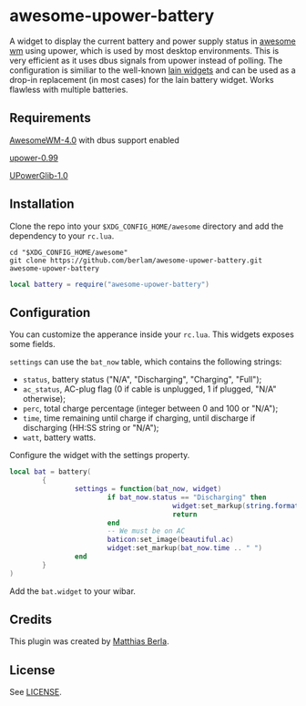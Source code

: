 awesome-upower-battery
======================

A widget to display the current battery and power supply status in [awesome wm](https://github.com/awesomeWM/awesome)
using upower, which is used by most desktop environments. This is very efficient as it uses dbus signals from upower instead of polling.
The configuration is similiar to the well-known [lain widgets](https://github.com/copycat-killer/lain/wiki/bat) and can be used as a
drop-in replacement (in most cases) for the lain battery widget. Works flawless with multiple batteries.

## Requirements ##
[AwesomeWM-4.0](https://awesomewm.org) with dbus support enabled

[upower-0.99](https://upower.freedesktop.org/)

[UPowerGlib-1.0](https://lazka.github.io/pgi-docs/UPowerGlib-1.0/index.html)

## Installation ##

Clone the repo into your `$XDG_CONFIG_HOME/awesome` directory and add the
dependency to your `rc.lua`.

```Shell
cd "$XDG_CONFIG_HOME/awesome"
git clone https://github.com/berlam/awesome-upower-battery.git awesome-upower-battery
```

```Lua
local battery = require("awesome-upower-battery")
```

## Configuration ##

You can customize the apperance inside your `rc.lua`. This widgets exposes some fields.

`settings` can use the `bat_now` table, which contains the following strings:

- `status`, battery status ("N/A", "Discharging", "Charging", "Full");
- `ac_status`, AC-plug flag (0 if cable is unplugged, 1 if plugged, "N/A" otherwise);
- `perc`, total charge percentage (integer between 0 and 100 or "N/A");
- `time`, time remaining until charge if charging, until discharge if discharging (HH:SS string or "N/A");
- `watt`, battery watts.

Configure the widget with the settings property.

```Lua
local bat = battery(
        {
                settings = function(bat_now, widget)
                        if bat_now.status == "Discharging" then
                                        widget:set_markup(string.format("%3d", bat_now.perc) .. "% ")
                                        return
                        end
                        -- We must be on AC
                        baticon:set_image(beautiful.ac)
                        widget:set_markup(bat_now.time .. " ")
                end
        }
)
```

Add the `bat.widget` to your wibar.

## Credits ##

This plugin was created by [Matthias Berla](https://github.com/berlam).

## License ##

See [LICENSE](LICENSE).
